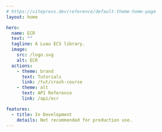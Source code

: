 ```yaml
---
# https://vitepress.dev/reference/default-theme-home-page
layout: home

hero:
  name: ECR
  text: ""
  tagline: A Luau ECS library.
  image:
    src: /logo.svg
    alt: ECR
  actions:
    - theme: brand
      text: Tutorials
      link: /tut/crash-course
    - theme: alt
      text: API Reference
      link: /api/ecr

features:
  - title: In Development
    details: Not recommended for production use.
---
```


